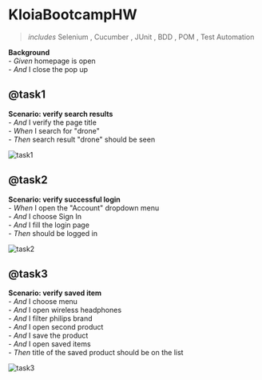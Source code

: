 # KloiaBootcampHW
>*includes* Selenium , Cucumber , JUnit , BDD , POM , Test Automation

  **Background**</br>
     - *Given* homepage is open</br>
     - *And* I close the pop up</br>

  ## @task1
   **Scenario: verify search results**</br>
     - *And* I verify the page title</br>
     - *When* I search for "drone"</br>
     - *Then* search result "drone" should be seen</br>
   
![task1](https://user-images.githubusercontent.com/88919177/146367624-04c34204-a6f6-482b-8768-b4bb84c63f0c.gif)


  ## @task2
   **Scenario: verify successful login**</br>
     - *When* I open the "Account" dropdown menu</br>
     - *And* I choose Sign In</br>
     - *And* I fill the login page</br>
     - *Then* should be logged in</br>
   
  ![task2](https://user-images.githubusercontent.com/88919177/146367825-c753f861-4f97-4323-b150-fb7800a00c16.gif)


  ## @task3
   **Scenario: verify saved item**</br>
     - *And* I choose menu</br>
     - *And* I open wireless headphones</br>
     - *And* I filter philips brand</br>
     - *And* I open second product</br>
     - *And* I save the product</br>
     - *And* I open saved items</br>
     - *Then* title of the saved product should be on the list</br> 
     
![task3](https://user-images.githubusercontent.com/88919177/146368189-e4fd0152-8e6c-4fba-9acd-a0c4d7d1bbb8.gif)



